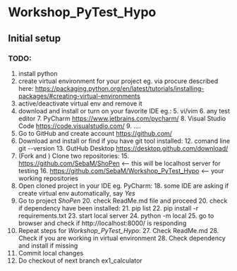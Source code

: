 # Workshop_PyTest_Hypo

## Initial setup
### TODO:
1. install python
2. create virtual environment for your project eg. via procure described here: https://packaging.python.org/en/latest/tutorials/installing-packages/#creating-virtual-environments
3. active/deactivate virtual env and remove it
4. download and install or turn on your favorite IDE eg.:
   5. vi/vim
   6. any test editor
   7. PyCharm https://www.jetbrains.com/pycharm/
   8. Visual Studio Code https://code.visualstudio.com/
   9. ....
10. Go to GitHub and create account https://github.com/
11. Download and install or find if you have git tool installed:
    12. comand line git --version
    13. GutHub Desktop https://desktop.github.com/download/
14. (Fork and ) Clone two repositories:
    15. https://github.com/SebaM/ShoPen <-- this will be localhost server for testing
    16. https://github.com/SebaM/Workshop_PyTest_Hypo  <-- your working repositories
17. Open cloned project in your IDE eg. PyCharm:
    18. some IDE are asking if create virtual env automatically, say *Yes*
19. Go to project *ShoPen*
    20. check ReadMe.md file and proceed
    20. check if dependency have been installed:
        21. pip list
        22. pip install -r requirements.txt
    23. start local server
        24. python -m local
    25. go to browser and check if http://localhost:8000/ is responding
26. Repeat steps for *Workshop_PyTest_Hypo*:
    27. Check ReadMe.md
    28. Check if you are working in virtual environment
    28. Check dependency and install if missing
29. Commit local changes
30. Do checkout of next branch ex1_calculator